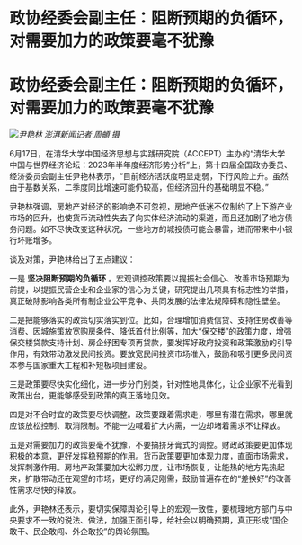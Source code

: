 # 政协经委会副主任：阻断预期的负循环，对需要加力的政策要毫不犹豫

# 政协经委会副主任：阻断预期的负循环，对需要加力的政策要毫不犹豫

![](https://inews.gtimg.com/om_bt/OHf5rCc3JIKe_SEzhWFmmCTH18b5PV2O-wirIDL_E7mWwAA/1000)_尹艳林
澎湃新闻记者 周頔 摄_

6月17日，在清华大学中国经济思想与实践研究院（ACCEPT）主办的“清华大学中国与世界经济论坛：2023年半年度经济形势分析”上，第十四届全国政协委员、经济委员会副主任尹艳林表示，“目前经济活跃度明显走弱，下行风险上升。虽然由于基数关系，二季度同比增速可能仍较高，但经济回升的基础明显不稳。”

尹艳林强调，房地产对经济的影响绝不可忽视，房地产低迷不仅制约了上下游产业市场的回升，也使货币流动性失去了向实体经济流动的渠道，而且还加剧了地方债务问题。如不尽快改变这种状况，一些地方的城投债可能会暴雷，进而带来中小银行坏账增多。

谈及对策，尹艳林给出了五点建议：

一是 **坚决阻断预期的负循环**
。宏观调控政策要以提振社会信心、改善市场预期为前提，以提振民营企业和企业家的信心为关键，研究提出几项具有标志性的举措，真正破除影响各类所有制企业公平竞争、共同发展的法律法规障碍和隐性壁垒。

二是把能够落实的政策切实落实到位。比如，合理增加消费信贷、支持住房改善等消费、因城施策放宽购房条件、降低首付比例等，加大“保交楼”的政策力度，增强保交楼贷款支持计划、房企纾困专项再贷款，要发挥好政府投资和政策激励的引导作用，有效带动激发民间投资。要放宽民间投资市场准入，鼓励和吸引更多民间资本参与国家重大工程和补短板项目建设。

三是政策要尽快实化细化，进一步分门别类，针对性地具体化，让企业家不光看到政策出台，更能够感受到政策的真正落地见效。

四是对不合时宜的政策要尽快调整。政策要跟着需求走，哪里有潜在需求，哪里就应该放松控制、取消限制。不能一边喊着扩大内需，一边却堵着需求不让释放。

五是对需要加力的政策要毫不犹豫，不要搞挤牙膏式的调控。财政政策要更加体现积极的本意，更好发挥稳预期的作用。货币政策要更加体现力度，直面市场需求，发挥刺激作用。房地产政策要加大松绑力度，让市场恢复，让能热的地方先热起来，扩散带动还在观望的市场，更好的满足刚需，鼓励普遍存在的“差换好”的改善性需求尽快的释放。

此外，尹艳林还表示，要切实保障舆论引导上的宏观一致性，要梳理地方部门与中央要求不一致的说法、做法，加强正面引导，给社会以明确预期，真正形成“国企敢干、民企敢闯、外企敢投”的舆论氛围。


